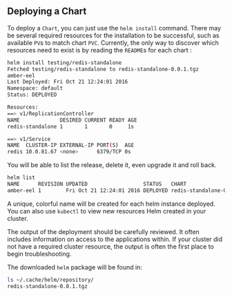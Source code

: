 ## Deploying a Chart

To deploy a `Chart`, you can just use the `helm install` command. There may be several required resources for the installation to be successful, such as available `PV`s to match chart `PVC`. Currently, the only way to discover which resources need to exist is by reading the `README`s for each chart :

```bash
helm install testing/redis-standalone
Fetched testing/redis-standalone to redis-standalone-0.0.1.tgz
amber-eel
Last Deployed: Fri Oct 21 12:24:01 2016
Namespace: default
Status: DEPLOYED

Resources:
==> v1/ReplicationController
NAME             DESIRED CURRENT READY AGE
redis-standalone 1       1       0     1s

==> v1/Service
NAME  CLUSTER-IP EXTERNAL-IP PORT(S)  AGE
redis 10.0.81.67 <none>      6379/TCP 0s
```
You will be able to list the release, delete it, even upgrade it and roll back.

```bash
helm list
NAME      REVISION UPDATED                  STATUS   CHART
amber-eel 1        Fri Oct 21 12:24:01 2016 DEPLOYED redis-standalone-0.0.1
```

A unique, colorful name will be created for each helm instance deployed. You can also use `kubectl` to view new resources Helm created in your cluster. 

The output of the deployment should be carefully reviewed. It often includes information on access to the applications within. If your cluster did not have a required cluster resource, the output is often the first place to begin troubleshooting.


The downloaded `helm` package will be found in:

```bash
ls ~/.cache/helm/repository/
redis-standalone-0.0.1.tgz
```